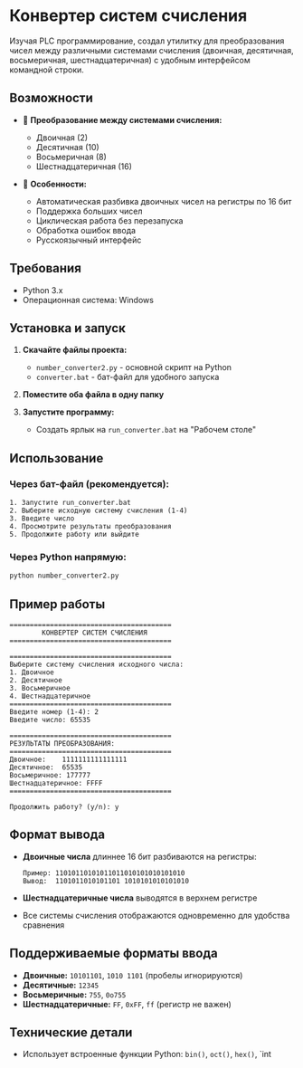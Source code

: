 # Конвертер систем счисления

Изучая PLC программирование, создал утилитку для преобразования чисел между различными системами счисления (двоичная, десятичная, восьмеричная, шестнадцатеричная) с удобным интерфейсом командной строки.

## Возможности

- 🔄 **Преобразование между системами счисления:**
  - Двоичная (2)
  - Десятичная (10) 
  - Восьмеричная (8)
  - Шестнадцатеричная (16)

- 🎯 **Особенности:**
  - Автоматическая разбивка двоичных чисел на регистры по 16 бит
  - Поддержка больших чисел
  - Циклическая работа без перезапуска
  - Обработка ошибок ввода
  - Русскоязычный интерфейс

## Требования

- Python 3.x
- Операционная система: Windows

## Установка и запуск

1. **Скачайте файлы проекта:**
   - `number_converter2.py` - основной скрипт на Python
   - `converter.bat` - бат-файл для удобного запуска

2. **Поместите оба файла в одну папку**

3. **Запустите программу:**
   - Создать ярлык на `run_converter.bat` на "Рабочем столе"

## Использование

### Через бат-файл (рекомендуется):
```
1. Запустите run_converter.bat
2. Выберите исходную систему счисления (1-4)
3. Введите число
4. Просмотрите результаты преобразования
5. Продолжите работу или выйдите
```

### Через Python напрямую:
```bash
python number_converter2.py
```

## Пример работы

```
========================================
        КОНВЕРТЕР СИСТЕМ СЧИСЛЕНИЯ
========================================

========================================
Выберите систему счисления исходного числа:
1. Двоичное
2. Десятичное
3. Восьмеричное
4. Шестнадцатеричное
========================================
Введите номер (1-4): 2
Введите число: 65535

========================================
РЕЗУЛЬТАТЫ ПРЕОБРАЗОВАНИЯ:
========================================
Двоичное:    1111111111111111
Десятичное:  65535
Восьмеричное: 177777
Шестнадцатеричное: FFFF
========================================

Продолжить работу? (y/n): y
```

## Формат вывода

- **Двоичные числа** длиннее 16 бит разбиваются на регистры:
  ```
  Пример: 11010110101011011010101010101010
  Вывод:  1101011010101101 1010101010101010
  ```

- **Шестнадцатеричные числа** выводятся в верхнем регистре
- Все системы счисления отображаются одновременно для удобства сравнения

## Поддерживаемые форматы ввода

- **Двоичные:** `10101101`, `1010 1101` (пробелы игнорируются)
- **Десятичные:** `12345`
- **Восьмеричные:** `755`, `0o755`
- **Шестнадцатеричные:** `FF`, `0xFF`, `ff` (регистр не важен)

## Технические детали

- Использует встроенные функции Python: `bin()`, `oct()`, `hex()`, `int